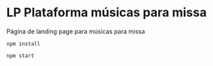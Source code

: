 # LP Plataforma músicas para missa

Página de landing page para músicas para missa

```
npm install
```

```
npm start
```
